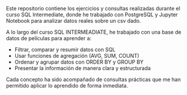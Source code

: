 Este repositorio contiene los ejercicios y consultas realizadas durante el curso SQL Intermediate, donde he trabajado con PostgreSQL y Jupyter Notebook para analizar datos reales sobre un csv dado.

A lo largo del curso SQL INTERMEADIATE, he trabajado con una base de datos de películas para aprender a:

- Filtrar, comparar y resumir datos con SQL
- Usar funciones de agregación (AVG, SUM, COUNT)
- Ordenar y agrupar datos con ORDER BY y GROUP BY
- Presentar la información de manera clara y estructurada

Cada concepto ha sido acompañado de consultas prácticas que me han permitido aplicar lo aprendido de forma inmediata.

